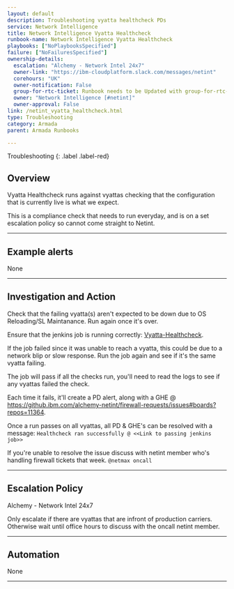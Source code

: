 ```yaml
---
layout: default
description: Troubleshooting vyatta healthcheck PDs
service: Network Intelligence
title: Network Intelligence Vyatta Healthcheck
runbook-name: Network Intelligence Vyatta Healthcheck
playbooks: ["NoPlaybooksSpecified"]
failure: ["NoFailuresSpecified"]
ownership-details:
  escalation: "Alchemy - Network Intel 24x7"
  owner-link: "https://ibm-cloudplatform.slack.com/messages/netint"
  corehours: "UK"
  owner-notification: False
  group-for-rtc-ticket: Runbook needs to be Updated with group-for-rtc-ticket
  owner: "Network Intelligence [#netint]"
  owner-approval: False
link: /netint_vyatta_healthcheck.html
type: Troubleshooting
category: Armada
parent: Armada Runbooks

---
```


Troubleshooting
{: .label .label-red}

## Overview

Vyatta Healthcheck runs against vyattas checking that the configuration that is currently live is what we expect.

This is a compliance check that needs to run everyday, and is on a set escalation policy so cannot come straight to Netint.

---

## Example alerts

None

---

## Investigation and Action

Check that the failing vyatta(s) aren't expected to be down due to OS Reloading/SL Maintanance. Run again once it's over.

Ensure that the jenkins job is running correctly: [Vyatta-Healthcheck](https://alchemy-conductors-jenkins.swg-devops.com/job/Conductors/job/Security-Compliance/job/vyatta-healthcheck).

If the job failed since it was unable to reach a vyatta, this could be due to a network blip or slow response. Run the job again and see if it's the same vyatta failing.

The job will pass if all the checks run, you'll need to read the logs to see if any vyattas failed the check.

Each time it fails, it'll create a PD alert, along with a GHE @ https://github.ibm.com/alchemy-netint/firewall-requests/issues#boards?repos=11364.

Once a run passes on all vyattas, all PD & GHE's can be resolved with a message: `Healthcheck ran successfully @ <<Link to passing jenkins job>>`

If you're unable to resolve the issue discuss with netint member who's handling firewall tickets that week. `@netmax oncall`

---

## Escalation Policy

Alchemy - Network Intel 24x7

Only escalate if there are vyattas that are infront of production carriers. Otherwise wait until office hours to discuss with the oncall netint member.

---

## Automation

None

---
